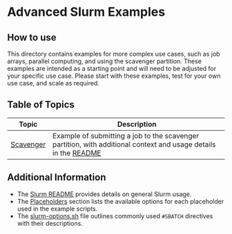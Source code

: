 # Advanced Slurm Examples

## How to use

This directory contains examples for more complex use cases, such as job arrays, parallel computing, and using the scavenger partition. These examples are intended as a starting point and will need to be adjusted for your specific use case. Please start with these examples, test for your own use case, and scale as required.

## Table of Topics

| Topic                          | Description |
|--------------------------------|-------------|
| [Scavenger](./Scavenger)       | Example of submitting a job to the scavenger partition, with additional context and usage details in the [README](./Scavenger/README.md) |

## Additional Information

- The [Slurm README](../README.md) provides details on general Slurm usage.
- The [Placeholders](../README.md#placeholders) section lists the available options for each placeholder used in the example scripts.
- The [slurm-options.sh](../slurm-options.sh) file outlines commonly used `#SBATCH` directives with their descriptions.
